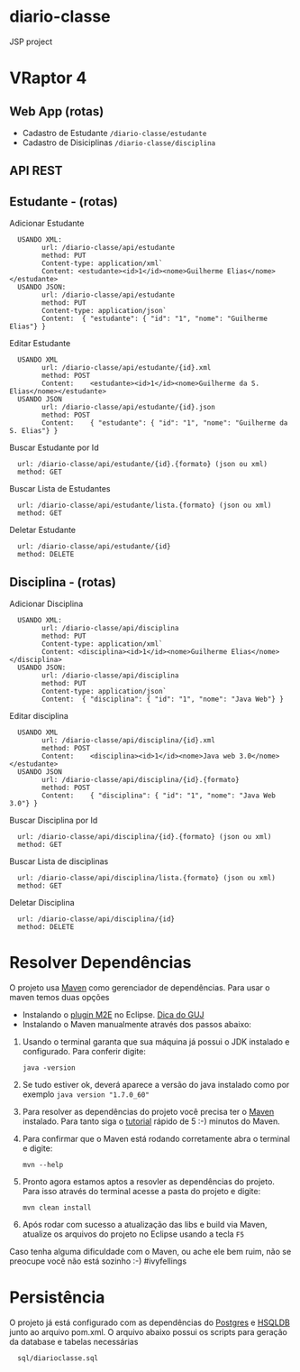 # diario-classe
JSP project

VRaptor 4
============================

Web App (rotas)
-------
* Cadastro de Estudante `/diario-classe/estudante`
* Cadastro de Disiciplinas `/diario-classe/disciplina`

API REST
--------

Estudante - (rotas)
--------
Adicionar Estudante

      USANDO XML:
            url: /diario-classe/api/estudante
            method: PUT
            Content-type: application/xml`
            Content: <estudante><id>1</id><nome>Guilherme Elias</nome></estudante>
      USANDO JSON:
            url: /diario-classe/api/estudante
            method: PUT
            Content-type: application/json`
            Content:  { "estudante": { "id": "1", "nome": "Guilherme Elias"} }

Editar Estudante

      USANDO XML
            url: /diario-classe/api/estudante/{id}.xml
            method: POST
            Content:    <estudante><id>1</id><nome>Guilherme da S. Elias</nome></estudante>
      USANDO JSON
            url: /diario-classe/api/estudante/{id}.json
            method: POST
            Content:    { "estudante": { "id": "1", "nome": "Guilherme da S. Elias"} }

Buscar Estudante por Id

      url: /diario-classe/api/estudante/{id}.{formato} (json ou xml)
      method: GET
      
Buscar Lista de Estudantes

      url: /diario-classe/api/estudante/lista.{formato} (json ou xml)
      method: GET

Deletar Estudante

      url: /diario-classe/api/estudante/{id}
      method: DELETE

Disciplina - (rotas)
--------
Adicionar Disciplina

      USANDO XML:
            url: /diario-classe/api/disciplina
            method: PUT
            Content-type: application/xml`
            Content: <disciplina><id>1</id><nome>Guilherme Elias</nome></disciplina>
      USANDO JSON:
            url: /diario-classe/api/disciplina
            method: PUT
            Content-type: application/json`
            Content:  { "disciplina": { "id": "1", "nome": "Java Web"} }

Editar disciplina

      USANDO XML
            url: /diario-classe/api/disciplina/{id}.xml
            method: POST
            Content:    <disciplina><id>1</id><nome>Java web 3.0</nome></estudante>
      USANDO JSON
            url: /diario-classe/api/disciplina/{id}.{formato}
            method: POST
            Content:    { "disciplina": { "id": "1", "nome": "Java Web 3.0"} }

Buscar Disciplina por Id

      url: /diario-classe/api/disciplina/{id}.{formato} (json ou xml)
      method: GET
      
Buscar Lista de disciplinas

      url: /diario-classe/api/disciplina/lista.{formato} (json ou xml)
      method: GET

Deletar Disciplina

      url: /diario-classe/api/disciplina/{id}
      method: DELETE


Resolver Dependências
=====================

O projeto usa [Maven]() como gerenciador de dependências. Para usar o maven temos duas opções

*    Instalando o [plugin M2E](http://marketplace.eclipse.org/category/free-tagging/m2e) no Eclipse. [Dica do GUJ](http://www.guj.com.br/java/263906-resolvido-instalar-o-maven-eclipse-plugin) 
*   Instalando o Maven manualmente através dos passos abaixo:

1.    Usando o terminal garanta que sua máquina já possui o JDK instalado e configurado. Para conferir digite:
      
      `java -version`

2.    Se tudo estiver ok, deverá aparece a versão do java instalado como por exemplo `java version "1.7.0_60"`
3.    Para resolver as dependências do projeto você precisa ter o [Maven](http://maven.apache.org/guides/getting-started/maven-in-five-minutes.html) instalado. Para tanto siga o [tutorial](http://maven.apache.org/guides/getting-started/maven-in-five-minutes.html) rápido de 5 :-) minutos do Maven.
4.    Para confirmar que o Maven está rodando corretamente abra o terminal e digite:
      
      `mvn --help`
5.    Pronto agora estamos aptos a resovler as dependências do projeto. Para isso através do terminal acesse a pasta do projeto e digite:
      
      `mvn clean install`

6.    Após rodar com sucesso a atualização das libs e build via Maven, atualize os arquivos do projeto no Eclipse usando a tecla `F5` 

Caso tenha alguma dificuldade com o Maven, ou ache ele bem ruim, não se preocupe você não está sozinho :-) #ivyfellings
      

Persistência
============

O projeto já está configurado com as dependências do [Postgres](http://www.postgresql.org/) e [HSQLDB](http://hsqldb.org/) junto ao arquivo pom.xml. O arquivo abaixo possui os scripts para geração da database e tabelas necessárias

      sql/diarioclasse.sql
